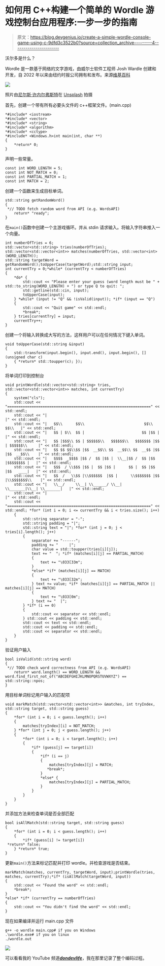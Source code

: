 # 如何用 C++构建一个简单的 Wordle 游戏控制台应用程序:一步一步的指南

> 原文：<https://blog.devgenius.io/create-a-simple-wordle-console-game-using-c-9dfd3c3522b0?source=collection_archive---------4----------------------->

沃尔多是什么？

Wordle 是一款基于网络的文字游戏，由威尔士软件工程师 Josh Wardle 创建和开发，自 2022 年以来由纽约时报公司拥有和发布。来源[维基百科](https://en.wikipedia.org/wiki/Wordle)

![](img/85649daa0144cacc8c716e57260e0d76.png)

照片由[尼尔斯·许内尔弗斯特](https://unsplash.com/@druemdach?utm_source=medium&utm_medium=referral)在 [Unsplash](https://unsplash.com?utm_source=medium&utm_medium=referral) 拍摄

首先，创建一个带有所有必要头文件的 c++框架文件。(main.cpp)

```
*#include* <iostream>
*#include* <vector>
*#include* <string>
*#include* <algorithm>
*#include* <cctype>
*#include* <Windows.h>int main(int, char **)
{
    *return* 0;
}
```

声明一些常量。

```
const int WORD_LENGTH = 5;
const int NOT_MATCH = 0;
const int PARTIAL_MATCH = 1;
const int MATCH = 2;
```

创建一个函数来生成目标单词。

```
std::string getRandomWord()
{
 *// TODO fetch random word from API (e.g. WordsAPI)
    return* "ready";
}
```

在`main()`函数中创建一个主游戏循环。并从 stdin 请求输入。将输入字符串推入一个向量。

```
int numberOfTries = 6;
std::vector<std::string> tries(numberOfTries);
std::vector<std::vector<int>> matches(numberOfTries, std::vector<int>(WORD_LENGTH));
std::string targetWord = getRandomWord();toUpperCase(targetWord);std::string input;
int currentTry = 0;*while* (currentTry < numberOfTries)
{
    *do* {
        std::cout << "Please enter your guess (word length must be " + std::to_string(WORD_LENGTH) + ") or type Q to quit: ";
        std::getline(std::cin, input);
        toUpperCase(input);
    } *while* (input != "Q" && !isValid(input)); *if* (input == "Q")
    {
        std::cout << "Quit game" << std::endl;
        *break*;
    } tries[currentTry] = input;
    currentTry++;
}
```

创建一个将输入转换成大写的方法，这样用户可以在任何情况下键入单词。

```
void toUpperCase(std::string &input)
{
    std::transform(input.begin(), input.end(), input.begin(), [](unsigned char c)
    { *return* std::toupper(c); });
}
```

将单词打印到控制台

```
void printWordle(std::vector<std::string> tries, std::vector<std::vector<int>> matches, int currentTry)
{
    system("cls");
    std::cout << "=================================================================" << std::endl;
    std::cout << "|                                                               |" << std::endl;
    std::cout << "|   $$\\      $$\\                           $$\\ $$\\   |" << std::endl;
    std::cout << "|   $$ | $\\  $$ |                          $$ |$$ |             |" << std::endl;
    std::cout << "|   $$ |$$$\\ $$ | $$$$$$\\   $$$$$$\\   $$$$$$$ |$$ | $$$$$$\\     |" << std::endl;
    std::cout << "|   $$ $$ $$\\$$ |$$  __$$\\ $$  __$$\\ $$  __$$ |$$ |$$  __$$\\    |" << std::endl;
    std::cout << "|   $$$$  _$$$$ |$$ /  $$ |$$ |  \\__|$$ /  $$ |$$ |$$$$$$$$ |   |" << std::endl;
    std::cout << "|   $$$  / \\$$$ |$$ |  $$ |$$ |      $$ |  $$ |$$ |$$   ____|   |" << std::endl;
    std::cout << "|   $$  /   \\$$ |\\$$$$$$  |$$ |      \\$$$$$$$ |$$ |\\$$$$$$$\\    |" << std::endl;
    std::cout << "|   \\__/     \\__| \\______/ \\__|       \\_______|\\__| \\_______|   |" << std::endl;
    std::cout << "|                                                               |" << std::endl;
    std::cout << "=================================================================" << std::endl; *for* (int i = 0; i <= currentTry && i < tries.size(); i++)
    {
        std::string separator = "-";
        std::string padding = "|";
        std::string text = "|"; *for* (int j = 0; j < tries[i].length(); j++)
        {
            separator += "------";
            padding += "     |";
            char value = std::toupper(tries[i][j]);
            text += "  "; *if* (matches[i][j] == PARTIAL_MATCH)
            {
                text += "\033[33m";
            }
            *else* *if* (matches[i][j] == MATCH)
            {
                text += "\033[32m";
            } text += value; *if* (matches[i][j] == PARTIAL_MATCH || matches[i][j] == MATCH)
            {
                text += "\033[0m";
            } text += "  |";
        } *if* (i == 0)
        { 
            std::cout << separator << std::endl;
        } std::cout << padding << std::endl;
        std::cout << text << std::endl;
        std::cout << padding << std::endl; 
        std::cout << separator << std::endl;
    }
}
```

验证用户输入

```
bool isValid(std::string word)
{
 *// TODO check word correctness from API (e.g. WordsAPI)
    return* word.length() == WORD_LENGTH && word.find_first_not_of("ABCDEFGHIJKLMNOPQRSTUVWXYZ") == std::string::npos;
}
```

用目标单词标记用户输入的匹配项

```
void markMatch(std::vector<std::vector<int>> &matches, int tryIndex, std::string target, std::string guess)
{
    *for* (int i = 0; i < guess.length(); i++)
    {
        matches[tryIndex][i] = NOT_MATCH;
    } *for* (int j = 0; j < guess.length(); j++)
    {
        *for* (int i = 0; i < target.length(); i++)
        {
            *if* (guess[j] == target[i])
            {
                *if* (i == j)
                {
                    matches[tryIndex][j] = MATCH;
                   *break*;
                }
                *else* {
                    matches[tryIndex][j] = PARTIAL_MATCH;
                }
            }
        }
    }
}
```

并添加方法来检查单词是否全部匹配

```
bool isAllMatch(std::string target, std::string guess)
{
    *for* (int i = 0; i < guess.length(); i++)
    {
        *if* (guess[i] != target[i])
 *return* false;
    } *return* true;
}
```

更新`main()`方法来标记匹配并打印 wordle。并检查游戏是否结束。

```
markMatch(matches, currentTry, targetWord, input);printWordle(tries, matches, currentTry);*if* (isAllMatch(targetWord, input))
{
    std::cout << "Found the word" << std::endl;
    *break*;
}
*else* *if* (currentTry == numberOfTries)
{
    std::cout << "You didn't find the word" << std::endl;
}
```

现在如果编译并运行 main.cpp 文件

```
g++ -o wordle main.cpp# if you on Windows
.\wordle.exe# if you on linux
./wordle.out
```

![](img/b3635006bdf4cc27a65aa0870697d634.png)

可以看看我的 YouTube 频道[***dondevlife***](https://www.youtube.com/channel/UCcsUlEkFvF8J3fIQPoxvwHg)，我在那里记录了整个编码过程。